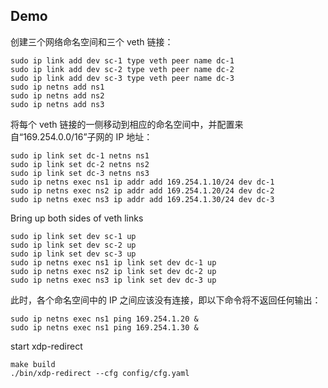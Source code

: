 
## Demo

创建三个网络命名空间和三个 veth 链接：
```
sudo ip link add dev sc-1 type veth peer name dc-1
sudo ip link add dev sc-2 type veth peer name dc-2
sudo ip link add dev sc-3 type veth peer name dc-3
sudo ip netns add ns1
sudo ip netns add ns2
sudo ip netns add ns3
```

将每个 veth 链接的一侧移动到相应的命名空间中，并配置来自“169.254.0.0/16”子网的 IP 地址：

```
sudo ip link set dc-1 netns ns1
sudo ip link set dc-2 netns ns2
sudo ip link set dc-3 netns ns3
sudo ip netns exec ns1 ip addr add 169.254.1.10/24 dev dc-1
sudo ip netns exec ns2 ip addr add 169.254.1.20/24 dev dc-2
sudo ip netns exec ns3 ip addr add 169.254.1.30/24 dev dc-3
```

Bring up both sides of veth links

```
sudo ip link set dev sc-1 up
sudo ip link set dev sc-2 up
sudo ip link set dev sc-3 up
sudo ip netns exec ns1 ip link set dev dc-1 up
sudo ip netns exec ns2 ip link set dev dc-2 up
sudo ip netns exec ns3 ip link set dev dc-3 up
```

此时，各个命名空间中的 IP 之间应该没有连接，即以下命令将不返回任何输出：

```
sudo ip netns exec ns1 ping 169.254.1.20 &
sudo ip netns exec ns1 ping 169.254.1.30 &
```

start xdp-redirect
```
make build
./bin/xdp-redirect --cfg config/cfg.yaml
```